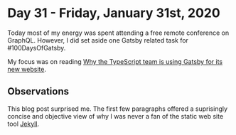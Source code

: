 # Day 31 - Friday, January 31st, 2020

Today most of my energy was spent attending a free remote conference on GraphQL. However, I did set aside one Gatsby related task for #100DaysOfGatsby.

My focus was on reading [Why the TypeScript team is using Gatsby for its new website](https://www.gatsbyjs.org/blog/2020-01-23-why-typescript-chose-gatsby/).

## Observations

This blog post surprised me. The first few paragraphs offered a suprisingly concise and objective view of why I was never a fan of the static web site tool [Jekyll](https://jekyllrb.com/).
